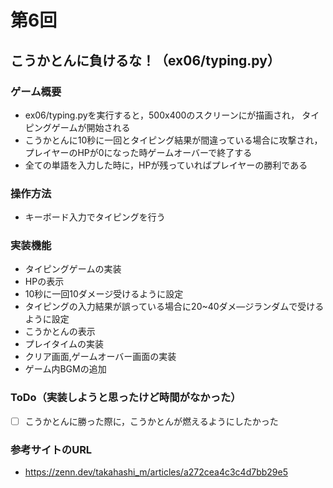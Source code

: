 # 第6回
## こうかとんに負けるな！（ex06/typing.py）
### ゲーム概要
- ex06/typing.pyを実行すると，500x400のスクリーンにが描画され，
タイピングゲームが開始される
- こうかとんに10秒に一回とタイピング結果が間違っている場合に攻撃され，プレイヤーのHPが0になった時ゲームオーバーで終了する
- 全ての単語を入力した時に，HPが残っていればプレイヤーの勝利である
### 操作方法
- キーボード入力でタイピングを行う
### 実装機能
- タイピングゲームの実装
- HPの表示
- 10秒に一回10ダメージ受けるように設定
- タイピングの入力結果が誤っている場合に20~40ダメ―ジランダムで受けるように設定
- こうかとんの表示
- プレイタイムの実装
- クリア画面,ゲームオーバー画面の実装
- ゲーム内BGMの追加
### ToDo（実装しようと思ったけど時間がなかった）
- [ ] こうかとんに勝った際に，こうかとんが燃えるようにしたかった
### 参考サイトのURL
- https://zenn.dev/takahashi_m/articles/a272cea4c3c4d7bb29e5
